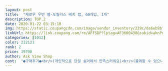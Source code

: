 ```yaml
---
layout: post 
title:  "재로우 우먼 펨-도필러스 베지 캡, 60개입, 1개" 
description: TOP.2 
date: 2020-01-22 03:15:10 
img: https://static.coupangcdn.com/image/vendor_inventory/229c/de6eb9bf2bd0616eca5c7d8bf4082e138a197e25e5cd5b7e14b61b09a371.jpg 
linkUrl: https://link.coupang.com/re/AFFSDP?lptag=AF3600438&subid=ahnPublicAsk&pageKey=1237112&itemId=92133750&vendorItemId=3161168955&traceid=V0-113-ee3569b290174d03 
categories: [1012] 
color: 212121 
rank: 2 
price: 19700 
author: Ask View Shop 
cont:  "●구매후기●<br/>(개인적으로 단걸 싫어해서 만족스러워요)<br/>(불쾌할 수 있으니 증상에 대해서는 언급하지 않을게요)<br/>(사진첨부)<br/>.<br/><br/>21년 4월까지에요.<br/><br/>3일째되는 밤부터 1번으로 줄었네요.<br/><br/>[ 구매계기 ]<br/>[ 설명서/성분 ]<br/>[ 유통기한 ]<br/>[ 재구매의사 YES ]<br/>[ 주관적 효과 ]<br/>[ 향/맛 ]<br/>□□□□□□□□□□□□□□□□□□□□□□□<br/>.<br/> ★.<br/> ★<br/>.<br/> ★또, 냉이 줄었어요.<br/> 팬티에 냉 이물질이 자주묻어서 불편했는데 신기하네요.<br/> 보조제 역활 제대로하네요.<br/><br/>.<br/> ★맛은... <br/>무맛이예요.<br/> 물로넘기기전에 혀에닿는 캡슐맛이 거의 안느껴지네요.<br/> 약냄새가 안나서 좋아요.<br/><br/>.<br/> ★약국에서 우연히 여성전용 유산균을 보게되었구요.<br/><br/>.<br/> ★쿠팡으로 검색해보니 이제품이 가장 후기가좋더군요.<br/><br/>.<br/> ★통 크기가 엄청 작아요.<br/> 손안에 쏙들어올정도구요.<br/><br/>가격이 비싸더군요.<br/> 60정에 5만원이네요.<br/><br/>결론적으로 질염으로부터 받았던 고통에서<br/>계속 먹다보면 스트레스성 장염도 조금 더 나아지지 않을까 하는 기대감을 가지고 먹고 있네요!<br/>구매목적이 있었답니다.<br/><br/>구매에 유익한 후기였다면 《도움이 돼요》를 눌러시길 부탁드려요♡<br/>궁금해서 캡슐을 열어 맛을 보았는데요,<br/>그 동안 다른 약에 돈 쓴거 생각하면,,,돈이 너무 아깝네요ㅜ<br/>그 중에서 이것만큼 잘 샀다! 싶으건 없었어요!<br/>그런데 요몇일 가슴통증이 생겼어요.<br/> 제품복용후부터 그러네요ㅜ.<br/> 일단 복용을 안하는중입니다.<br/><br/>그리 긴 기간은 아니지만 1년 넘게 남아있고<br/>기분좋게 해방된 느낌입니다.<br/><br/>냉장고 보관 후, 복용 이후로는 냉이 또 심해지더라구요.<br/><br/>냉장고 보관을 했었는데, 왠걸요.<br/>.<br/><br/>다시 둘째가질 준비를 해고 있거든요.<br/><br/>될것 같아 차마 끊지 못하고 있답니다^^;<br/>람노서스 GR<br/> -1과 루테리 RC<br/> -14 성분이<br/>만성 질염으로부터 벗어났답니다.<br/><br/>만족스럽습니다^^<br/>많이들 이미 복용하는분들이 계시는걸 알게되었어요.<br/><br/>먹게 되지 않을까 싶어요^^<br/>무맛 무향이에요.<br/><br/>반신반의하며 구매했어요.<br/><br/>밤에 자는도중 2~3번은 화장실을 가느라 잠을 제대로잘수가 없었어요 ㅜ.<br/>ㅜ<br/>방광염이나 질염이 안걸리는지는 장기간 복용해봐야 알수있겠어요.<br/> 추후에 후기 또 올리려구요.<br/><br/>방광은 아파보지 않아서 잘 모르겠지만 화장실 가는 횟수 늘었으니 튼튼해질 것이라고 생각합니다!<br/>변비나 질, 방광 안좋은 주변 지인들한테도 당당하게 추천할 수 있는 제품이라는 생각이 들어요!<br/>복용한지 4일째이구요.<br/><br/>산부인과 다니는것도 유쾌하지는 않은 일이고,<br/>산부인과를 자주다니고 항생제를 복용해도 그때뿐,<br/>세균성질염에 도움이 된다고 합니다.<br/><br/>쉬었다가 다시복용해보려구요.<br/><br/>신기하네요^^ 아이들 유산균은 달콤한데요.<br/><br/>실제로도 추천하고 있고요!<br/>아마도 향후 2년간은 계속 재로우 질 유산균을<br/>아이낳은지 만 3년이 조금 지났는데,<br/>알약도 작아서 목넘기기 수월하고요!<br/>앗! 그리고 또 하나의 장점은 병도 생각보다 크지 않아서 들고 다니기도 편하구요! 조그만한 약통 안사도 괜찮을 것 같아요!<br/>약을 복용한지 얼마 되지 않은 상태라 눈에 띄는 효과는 아니지만 그래도 좋아졌다!라고 느낄 수 있었어요!<br/>없던 질염이 계속 발병하더라구요.<br/>.<br/><br/>여행갈때 휴대하기도편하네요.<br/><br/>외출이 불가할 정도였으니까요.<br/><br/>이 상품은 실온 보관용이니, 반드시 실온에 보관하며 복용하시길요.<br/> 괜히 잡다한 지식을 꺼냈다가 후회했어요ㅜ 색도 노래지는게 이상하더라구요.<br/><br/>이 유산균 없이는 또 산부인과를 주기적으로 방문하게<br/>이건 순전히 저의 주관적인 생각이니 참고해주세요.<br/><br/>이는 세계 유산균 시장점유율 1위인 덴마크<br/>이럴때일수록 질 유산균은 필수라고 들었어요.<br/><br/>이번에 구매할 때 엄마랑 언니꺼도 같이 구매해서 나눠먹어야 겠어요! 배송비도 아낄 겸 ㅎㅎ<br/>일주일정도 복용했는데 분비물도 줄었고, 간지러움도 없어졌어요~ 신기하네요.<br/><br/>잘 준비하고 몸 만들어서 건강한 아이 갖구 싶네요.<br/><br/>재로우 질 유산균, 다시 살펴봐도 믿고 먹어도 되겠어요^^<br/>재로우 질 유산균, 워낙 유명하지요^^<br/>재로우 질 유산균은 1 캡슐당 10억마리의 유산균을 보장한다고 나와있네요.<br/><br/>저는 이 유산균 없이는 못살것 같아요.<br/><br/>저처럼 장이랑 방광이 안 좋으신 분들한테 강력 추천드려요!<br/>전 벌써 7통째 복용중입니다.<br/><br/>좋은 균을 넣어주어 그 컨디션을 유지하는데<br/>주문후 5일후에 받았구요.<br/> 세관통관때문에 문자로 서류작성하라고 연락와요.<br/> 꼭 작성하셔야합니다!<br/>직구라는 특성을 고려해 저렴하게 살 수 있었기에<br/>진작 이제품 살껄,,,하고 후회됩니다.<br/>,,그래도 지금이나마 유목민으로 있다가 정착한걸로 만족해야겠습니다!<br/>질염을 만성으로 달고 살던 저로서는<br/>질염이 얼마나 심했는지, 출산하고는 팬티라이너 없이는<br/>처음엔 이 유산균 구매하고 균을 오랫동안 유지시키고자<br/>최근에 아이를 유산해서<br/>추가후기<br/>출산하고 몸관리를 제대로 못한 탓인지<br/>친구들 한테 영양제 콜렉터라고 불릴만큼 평소 로켓 직구로 영양제 모으는거 엄청 즐겨하는데,<br/>크리스찬한센 균주를 이용했다고 해요.<br/><br/>평소 자궁쪽이 문제가많아서.<br/>.<br/>방광염 질염이 자주 걸리는 여성이예요.<br/> 산부인과 다니는 비용도 만만치않고 한번걸리면 힘들기도해서 이것저것 검색했어요.<br/><br/>항생제로 질 상태를 회복시키고<br/>항생제를 자주 복용하면 간도 손상된다고 하니<br/>화장실 갈 때 마다 편한 느낌을 느낄 수 있고 자주는 아니지만 평소보다 화장실가는 횟수도 늘었어요! 순환이 잘 되는건가,,? 싶기도 하고요.<br/><br/>효과있네요.<br/> 요즘 스트레스가심해서 다뇨증도 있었거든요.<br/><br/>(개인적으로 단걸 싫어해서 만족스러워요)<br/>(불쾌할 수 있으니 증상에 대해서는 언급하지 않을게요)<br/>(사진첨부)<br/>.<br/><br/>21년 4월까지에요.<br/><br/>3일째되는 밤부터 1번으로 줄었네요.<br/><br/>[ 구매계기 ]<br/>[ 설명서/성분 ]<br/>[ 유통기한 ]<br/>[ 재구매의사 YES ]<br/>[ 주관적 효과 ]<br/>[ 향/맛 ]<br/>□□□□□□□□□□□□□□□□□□□□□□□<br/>.<br/> ★.<br/> ★<br/>.<br/> ★또, 냉이 줄었어요.<br/> 팬티에 냉 이물질이 자주묻어서 불편했는데 신기하네요.<br/> 보조제 역활 제대로하네요.<br/><br/>.<br/> ★맛은... <br/>무맛이예요.<br/> 물로넘기기전에 혀에닿는 캡슐맛이 거의 안느껴지네요.<br/> 약냄새가 안나서 좋아요.<br/><br/>.<br/> ★약국에서 우연히 여성전용 유산균을 보게되었구요.<br/><br/>.<br/> ★쿠팡으로 검색해보니 이제품이 가장 후기가좋더군요.<br/><br/>.<br/> ★통 크기가 엄청 작아요.<br/> 손안에 쏙들어올정도구요.<br/><br/>가격이 비싸더군요.<br/> 60정에 5만원이네요.<br/><br/>결론적으로 질염으로부터 받았던 고통에서<br/>계속 먹다보면 스트레스성 장염도 조금 더 나아지지 않을까 하는 기대감을 가지고 먹고 있네요!<br/>구매목적이 있었답니다.<br/><br/>구매에 유익한 후기였다면 《도움이 돼요》를 눌러시길 부탁드려요♡<br/>궁금해서 캡슐을 열어 맛을 보았는데요,<br/>그 동안 다른 약에 돈 쓴거 생각하면,,,돈이 너무 아깝네요ㅜ<br/>그 중에서 이것만큼 잘 샀다! 싶으건 없었어요!<br/>그런데 요몇일 가슴통증이 생겼어요.<br/> 제품복용후부터 그러네요ㅜ.<br/> 일단 복용을 안하는중입니다.<br/><br/>그리 긴 기간은 아니지만 1년 넘게 남아있고<br/>기분좋게 해방된 느낌입니다.<br/><br/>냉장고 보관 후, 복용 이후로는 냉이 또 심해지더라구요.<br/><br/>냉장고 보관을 했었는데, 왠걸요.<br/>.<br/><br/>다시 둘째가질 준비를 해고 있거든요.<br/><br/>될것 같아 차마 끊지 못하고 있답니다^^;<br/>람노서스 GR<br/> -1과 루테리 RC<br/> -14 성분이<br/>만성 질염으로부터 벗어났답니다.<br/><br/>만족스럽습니다^^<br/>많이들 이미 복용하는분들이 계시는걸 알게되었어요.<br/><br/>먹게 되지 않을까 싶어요^^<br/>무맛 무향이에요.<br/><br/>반신반의하며 구매했어요.<br/><br/>밤에 자는도중 2~3번은 화장실을 가느라 잠을 제대로잘수가 없었어요 ㅜ.<br/>ㅜ<br/>방광염이나 질염이 안걸리는지는 장기간 복용해봐야 알수있겠어요.<br/> 추후에 후기 또 올리려구요.<br/><br/>방광은 아파보지 않아서 잘 모르겠지만 화장실 가는 횟수 늘었으니 튼튼해질 것이라고 생각합니다!<br/>변비나 질, 방광 안좋은 주변 지인들한테도 당당하게 추천할 수 있는 제품이라는 생각이 들어요!<br/>복용한지 4일째이구요.<br/><br/>산부인과 다니는것도 유쾌하지는 않은 일이고,<br/>산부인과를 자주다니고 항생제를 복용해도 그때뿐,<br/>세균성질염에 도움이 된다고 합니다.<br/><br/>쉬었다가 다시복용해보려구요.<br/><br/>신기하네요^^ 아이들 유산균은 달콤한데요.<br/><br/>실제로도 추천하고 있고요!<br/>아마도 향후 2년간은 계속 재로우 질 유산균을<br/>아이낳은지 만 3년이 조금 지났는데,<br/>알약도 작아서 목넘기기 수월하고요!<br/>앗! 그리고 또 하나의 장점은 병도 생각보다 크지 않아서 들고 다니기도 편하구요! 조그만한 약통 안사도 괜찮을 것 같아요!<br/>약을 복용한지 얼마 되지 않은 상태라 눈에 띄는 효과는 아니지만 그래도 좋아졌다!라고 느낄 수 있었어요!<br/>없던 질염이 계속 발병하더라구요.<br/>.<br/><br/>여행갈때 휴대하기도편하네요.<br/><br/>외출이 불가할 정도였으니까요.<br/><br/>이 상품은 실온 보관용이니, 반드시 실온에 보관하며 복용하시길요.<br/> 괜히 잡다한 지식을 꺼냈다가 후회했어요ㅜ 색도 노래지는게 이상하더라구요.<br/><br/>이 유산균 없이는 또 산부인과를 주기적으로 방문하게<br/>이건 순전히 저의 주관적인 생각이니 참고해주세요.<br/><br/>이는 세계 유산균 시장점유율 1위인 덴마크<br/>이럴때일수록 질 유산균은 필수라고 들었어요.<br/><br/>이번에 구매할 때 엄마랑 언니꺼도 같이 구매해서 나눠먹어야 겠어요! 배송비도 아낄 겸 ㅎㅎ<br/>일주일정도 복용했는데 분비물도 줄었고, 간지러움도 없어졌어요~ 신기하네요.<br/><br/>잘 준비하고 몸 만들어서 건강한 아이 갖구 싶네요.<br/><br/>재로우 질 유산균, 다시 살펴봐도 믿고 먹어도 되겠어요^^<br/>재로우 질 유산균, 워낙 유명하지요^^<br/>재로우 질 유산균은 1 캡슐당 10억마리의 유산균을 보장한다고 나와있네요.<br/><br/>저는 이 유산균 없이는 못살것 같아요.<br/><br/>저처럼 장이랑 방광이 안 좋으신 분들한테 강력 추천드려요!<br/>전 벌써 7통째 복용중입니다.<br/><br/>좋은 균을 넣어주어 그 컨디션을 유지하는데<br/>주문후 5일후에 받았구요.<br/> 세관통관때문에 문자로 서류작성하라고 연락와요.<br/> 꼭 작성하셔야합니다!<br/>직구라는 특성을 고려해 저렴하게 살 수 있었기에<br/>진작 이제품 살껄,,,하고 후회됩니다.<br/>,,그래도 지금이나마 유목민으로 있다가 정착한걸로 만족해야겠습니다!<br/>질염을 만성으로 달고 살던 저로서는<br/>질염이 얼마나 심했는지, 출산하고는 팬티라이너 없이는<br/>처음엔 이 유산균 구매하고 균을 오랫동안 유지시키고자<br/>최근에 아이를 유산해서<br/>추가후기<br/>출산하고 몸관리를 제대로 못한 탓인지<br/>친구들 한테 영양제 콜렉터라고 불릴만큼 평소 로켓 직구로 영양제 모으는거 엄청 즐겨하는데,<br/>크리스찬한센 균주를 이용했다고 해요.<br/><br/>평소 자궁쪽이 문제가많아서.<br/>.<br/>방광염 질염이 자주 걸리는 여성이예요.<br/> 산부인과 다니는 비용도 만만치않고 한번걸리면 힘들기도해서 이것저것 검색했어요.<br/><br/>항생제로 질 상태를 회복시키고<br/>항생제를 자주 복용하면 간도 손상된다고 하니<br/>화장실 갈 때 마다 편한 느낌을 느낄 수 있고 자주는 아니지만 평소보다 화장실가는 횟수도 늘었어요! 순환이 잘 되는건가,,? 싶기도 하고요.<br/><br/>효과있네요.<br/> 요즘 스트레스가심해서 다뇨증도 있었거든요.<br/><br/>(개인적으로 단걸 싫어해서 만족스러워요)<br/>(불쾌할 수 있으니 증상에 대해서는 언급하지 않을게요)<br/>(사진첨부)<br/>.<br/><br/>21년 4월까지에요.<br/><br/>3일째되는 밤부터 1번으로 줄었네요.<br/><br/>[ 구매계기 ]<br/>[ 설명서/성분 ]<br/>[ 유통기한 ]<br/>[ 재구매의사 YES ]<br/>[ 주관적 효과 ]<br/>[ 향/맛 ]<br/>□□□□□□□□□□□□□□□□□□□□□□□<br/>.<br/> ★.<br/> ★<br/>.<br/> ★또, 냉이 줄었어요.<br/> 팬티에 냉 이물질이 자주묻어서 불편했는데 신기하네요.<br/> 보조제 역활 제대로하네요.<br/><br/>.<br/> ★맛은... <br/>무맛이예요.<br/> 물로넘기기전에 혀에닿는 캡슐맛이 거의 안느껴지네요.<br/> 약냄새가 안나서 좋아요.<br/><br/>.<br/> ★약국에서 우연히 여성전용 유산균을 보게되었구요.<br/><br/>.<br/> ★쿠팡으로 검색해보니 이제품이 가장 후기가좋더군요.<br/><br/>.<br/> ★통 크기가 엄청 작아요.<br/> 손안에 쏙들어올정도구요.<br/><br/>가격이 비싸더군요.<br/> 60정에 5만원이네요.<br/><br/>결론적으로 질염으로부터 받았던 고통에서<br/>계속 먹다보면 스트레스성 장염도 조금 더 나아지지 않을까 하는 기대감을 가지고 먹고 있네요!<br/>구매목적이 있었답니다.<br/><br/>구매에 유익한 후기였다면 《도움이 돼요》를 눌러시길 부탁드려요♡<br/>궁금해서 캡슐을 열어 맛을 보았는데요,<br/>그 동안 다른 약에 돈 쓴거 생각하면,,,돈이 너무 아깝네요ㅜ<br/>그 중에서 이것만큼 잘 샀다! 싶으건 없었어요!<br/>그런데 요몇일 가슴통증이 생겼어요.<br/> 제품복용후부터 그러네요ㅜ.<br/> 일단 복용을 안하는중입니다.<br/><br/>그리 긴 기간은 아니지만 1년 넘게 남아있고<br/>기분좋게 해방된 느낌입니다.<br/><br/>냉장고 보관 후, 복용 이후로는 냉이 또 심해지더라구요.<br/><br/>냉장고 보관을 했었는데, 왠걸요.<br/>.<br/><br/>다시 둘째가질 준비를 해고 있거든요.<br/><br/>될것 같아 차마 끊지 못하고 있답니다^^;<br/>람노서스 GR<br/> -1과 루테리 RC<br/> -14 성분이<br/>만성 질염으로부터 벗어났답니다.<br/><br/>만족스럽습니다^^<br/>많이들 이미 복용하는분들이 계시는걸 알게되었어요.<br/><br/>먹게 되지 않을까 싶어요^^<br/>무맛 무향이에요.<br/><br/>반신반의하며 구매했어요.<br/><br/>밤에 자는도중 2~3번은 화장실을 가느라 잠을 제대로잘수가 없었어요 ㅜ.<br/>ㅜ<br/>방광염이나 질염이 안걸리는지는 장기간 복용해봐야 알수있겠어요.<br/> 추후에 후기 또 올리려구요.<br/><br/>방광은 아파보지 않아서 잘 모르겠지만 화장실 가는 횟수 늘었으니 튼튼해질 것이라고 생각합니다!<br/>변비나 질, 방광 안좋은 주변 지인들한테도 당당하게 추천할 수 있는 제품이라는 생각이 들어요!<br/>복용한지 4일째이구요.<br/><br/>산부인과 다니는것도 유쾌하지는 않은 일이고,<br/>산부인과를 자주다니고 항생제를 복용해도 그때뿐,<br/>세균성질염에 도움이 된다고 합니다.<br/><br/>쉬었다가 다시복용해보려구요.<br/><br/>신기하네요^^ 아이들 유산균은 달콤한데요.<br/><br/>실제로도 추천하고 있고요!<br/>아마도 향후 2년간은 계속 재로우 질 유산균을<br/>아이낳은지 만 3년이 조금 지났는데,<br/>알약도 작아서 목넘기기 수월하고요!<br/>앗! 그리고 또 하나의 장점은 병도 생각보다 크지 않아서 들고 다니기도 편하구요! 조그만한 약통 안사도 괜찮을 것 같아요!<br/>약을 복용한지 얼마 되지 않은 상태라 눈에 띄는 효과는 아니지만 그래도 좋아졌다!라고 느낄 수 있었어요!<br/>없던 질염이 계속 발병하더라구요.<br/>.<br/><br/>여행갈때 휴대하기도편하네요.<br/><br/>외출이 불가할 정도였으니까요.<br/><br/>이 상품은 실온 보관용이니, 반드시 실온에 보관하며 복용하시길요.<br/> 괜히 잡다한 지식을 꺼냈다가 후회했어요ㅜ 색도 노래지는게 이상하더라구요.<br/><br/>이 유산균 없이는 또 산부인과를 주기적으로 방문하게<br/>이건 순전히 저의 주관적인 생각이니 참고해주세요.<br/><br/>이는 세계 유산균 시장점유율 1위인 덴마크<br/>이럴때일수록 질 유산균은 필수라고 들었어요.<br/><br/>이번에 구매할 때 엄마랑 언니꺼도 같이 구매해서 나눠먹어야 겠어요! 배송비도 아낄 겸 ㅎㅎ<br/>일주일정도 복용했는데 분비물도 줄었고, 간지러움도 없어졌어요~ 신기하네요.<br/><br/>잘 준비하고 몸 만들어서 건강한 아이 갖구 싶네요.<br/><br/>재로우 질 유산균, 다시 살펴봐도 믿고 먹어도 되겠어요^^<br/>재로우 질 유산균, 워낙 유명하지요^^<br/>재로우 질 유산균은 1 캡슐당 10억마리의 유산균을 보장한다고 나와있네요.<br/><br/>저는 이 유산균 없이는 못살것 같아요.<br/><br/>저처럼 장이랑 방광이 안 좋으신 분들한테 강력 추천드려요!<br/>전 벌써 7통째 복용중입니다.<br/><br/>좋은 균을 넣어주어 그 컨디션을 유지하는데<br/>주문후 5일후에 받았구요.<br/> 세관통관때문에 문자로 서류작성하라고 연락와요.<br/> 꼭 작성하셔야합니다!<br/>직구라는 특성을 고려해 저렴하게 살 수 있었기에<br/>진작 이제품 살껄,,,하고 후회됩니다.<br/>,,그래도 지금이나마 유목민으로 있다가 정착한걸로 만족해야겠습니다!<br/>질염을 만성으로 달고 살던 저로서는<br/>질염이 얼마나 심했는지, 출산하고는 팬티라이너 없이는<br/>처음엔 이 유산균 구매하고 균을 오랫동안 유지시키고자<br/>최근에 아이를 유산해서<br/>추가후기<br/>출산하고 몸관리를 제대로 못한 탓인지<br/>친구들 한테 영양제 콜렉터라고 불릴만큼 평소 로켓 직구로 영양제 모으는거 엄청 즐겨하는데,<br/>크리스찬한센 균주를 이용했다고 해요.<br/><br/>평소 자궁쪽이 문제가많아서.<br/>.<br/>방광염 질염이 자주 걸리는 여성이예요.<br/> 산부인과 다니는 비용도 만만치않고 한번걸리면 힘들기도해서 이것저것 검색했어요.<br/><br/>항생제로 질 상태를 회복시키고<br/>항생제를 자주 복용하면 간도 손상된다고 하니<br/>화장실 갈 때 마다 편한 느낌을 느낄 수 있고 자주는 아니지만 평소보다 화장실가는 횟수도 늘었어요! 순환이 잘 되는건가,,? 싶기도 하고요.<br/><br/>효과있네요.<br/> 요즘 스트레스가심해서 다뇨증도 있었거든요.<br/><br/>" 
---
```

